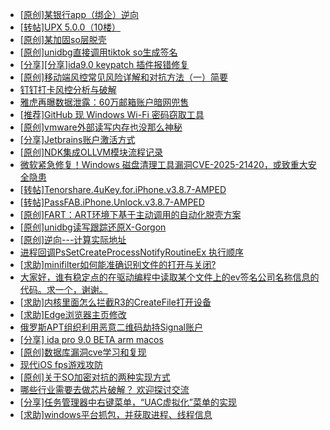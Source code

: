 + [[原创]某银行app（绑企）逆向](https://bbs.kanxue.com/thread-285685.htm)
+ [[转帖]UPX 5.0.0（10楼）](https://bbs.kanxue.com/thread-279367.htm)
+ [[原创]某加固so层脱壳](https://bbs.kanxue.com/thread-285539.htm)
+ [[原创]unidbg直接调用tiktok so生成签名](https://bbs.kanxue.com/thread-285623.htm)
+ [[分享][分享]ida9.0 keypatch 插件报错修复](https://bbs.kanxue.com/thread-282852.htm)
+ [[原创]移动端风控常见风险详解和对抗方法（一）简要](https://bbs.kanxue.com/thread-285693.htm)
+ [钉钉打卡风控分析与破解](https://bbs.kanxue.com/thread-276154.htm)
+ [雅虎再曝数据泄露：60万邮箱账户暗网兜售](https://bbs.kanxue.com/thread-285667.htm)
+ [[推荐]GitHub 现 Windows Wi-Fi 密码窃取工具](https://bbs.kanxue.com/thread-285690.htm)
+ [[原创]vmware外部读写内存也没那么神秘](https://bbs.kanxue.com/thread-284956.htm)
+ [[分享]Jetbrains账户激活方式](https://bbs.kanxue.com/thread-284298.htm)
+ [[原创]NDK集成OLLVM模块流程记录](https://bbs.kanxue.com/thread-277728.htm)
+ [微软紧急修复！Windows 磁盘清理工具漏洞CVE-2025-21420，或致重大安全隐患](https://bbs.kanxue.com/thread-285677.htm)
+ [[转帖]Tenorshare.4uKey.for.iPhone.v3.8.7-AMPED](https://bbs.kanxue.com/thread-285695.htm)
+ [[转帖]PassFAB.iPhone.Unlock.v3.8.7-AMPED](https://bbs.kanxue.com/thread-285694.htm)
+ [[原创]FART：ART环境下基于主动调用的自动化脱壳方案](https://bbs.kanxue.com/thread-252630.htm)
+ [[原创]unidbg读写跟踪还原X-Gorgon](https://bbs.kanxue.com/thread-285586.htm)
+ [[原创]逆向---计算实际地址](https://bbs.kanxue.com/thread-285696.htm)
+ [进程回调PsSetCreateProcessNotifyRoutineEx 执行顺序](https://bbs.kanxue.com/thread-283843.htm)
+ [[求助]minifilter如何能准确识别文件的打开与关闭?](https://bbs.kanxue.com/thread-284135.htm)
+ [大家好，谁有稳定点的在驱动编程中读取某个文件上的ev签名公司名称信息的代码。求一个，谢谢。](https://bbs.kanxue.com/thread-284807.htm)
+ [[求助]内核里面怎么拦截R3的CreateFile打开设备](https://bbs.kanxue.com/thread-282585.htm)
+ [[求助]Edge浏览器主页修改](https://bbs.kanxue.com/thread-285575.htm)
+ [俄罗斯APT组织利用恶意二维码劫持Signal账户](https://bbs.kanxue.com/thread-285697.htm)
+ [[分享] ida pro 9.0 BETA arm macos](https://bbs.kanxue.com/thread-282837.htm)
+ [[原创]数据库漏洞cve学习和复现](https://bbs.kanxue.com/thread-285701.htm)
+ [现代iOS fps游戏攻防](https://bbs.kanxue.com/thread-285596.htm)
+ [[原创]关于SO加密对抗的两种实现方式](https://bbs.kanxue.com/thread-285650.htm)
+ [哪些行业需要去做芯片破解？ 欢迎探讨交流](https://bbs.kanxue.com/thread-285700.htm)
+ [[分享]任务管理器中右键菜单，“UAC虚拟化”菜单的实现](https://bbs.kanxue.com/thread-284216.htm)
+ [[求助]windows平台抓包，并获取进程、线程信息](https://bbs.kanxue.com/thread-285545.htm)
